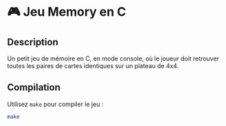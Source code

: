 # 🎮 Jeu Memory en C

## Description
Un petit jeu de mémoire en C, en mode console, où le joueur doit retrouver toutes les paires de cartes identiques sur un plateau de 4x4.

## Compilation
Utilisez `make` pour compiler le jeu :
```bash
make
